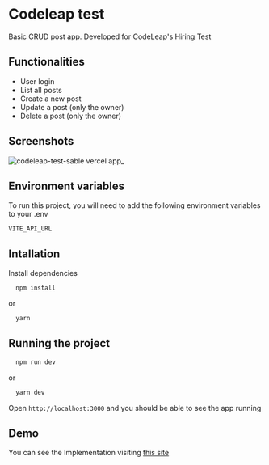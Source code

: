 # Codeleap test

Basic CRUD post app. Developed for CodeLeap's Hiring Test

## Functionalities

- User login
- List all posts
- Create a new post
- Update a post (only the owner)
- Delete a post (only the owner)

## Screenshots

![codeleap-test-sable vercel app_](https://user-images.githubusercontent.com/65142775/161443476-7e60eb9b-533a-4104-ae34-aeea1c448b3e.png)

## Environment variables

To run this project, you will need to add the following environment variables to your .env

`VITE_API_URL`


## Intallation

Install dependencies

```bash
  npm install
```
or

```bash
  yarn
```
## Running the project

```bash
  npm run dev
```
or
```bash
  yarn dev 
```

Open ``http://localhost:3000`` and you should be able to see the app running

## Demo
You can see the Implementation visiting [this site](https://codeleap-test-sable.vercel.app)

